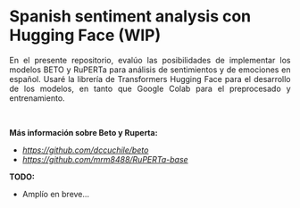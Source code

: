 # Spanish sentiment analysis con Hugging Face (WIP)
<p align='justify'>En el presente repositorio, evalúo las posibilidades de implementar los modelos BETO y RuPERTa para análisis de sentimientos y de emociones en español. Usaré la librería de Transformers Hugging Face para el desarrollo de los modelos, en tanto que Google Colab para el preprocesado y entrenamiento.</p><br/> 

**Más información sobre Beto y Ruperta:**
*   *https://github.com/dccuchile/beto*
*   *https://github.com/mrm8488/RuPERTa-base*

**TODO:**
* Amplío en breve...
